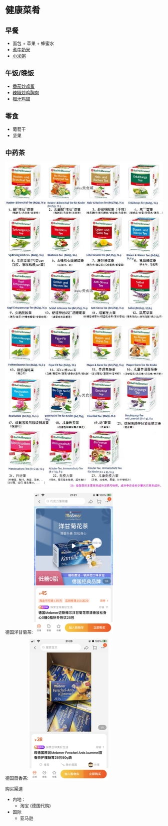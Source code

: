 # 健康菜肴

## 早餐
- 面包 + 苹果 + 蜂蜜水
- [煮牛奶米](https://www.xiachufang.com/recipe/106939425/)
- [小米粥](https://www.xiachufang.com/recipe/106183035/)

## 午饭/晚饭
- [番茄炒鸡蛋](https://lanfanapp.com/recipe/2039/)
- [辣椒炒鸡胸肉](https://www.xiachufang.com/recipe/106941639/)
- [橙汁鸡翅](https://www.xiachufang.com/recipe/106966563/)

## 零食
- 葡萄干
- 坚果

## 中药茶
![](https://raw.githubusercontent.com/Xiang-Family/zuxun/main/img/tee1.jpg)

![](https://github.com/Xiang-Family/zuxun/blob/main/img/tee2.jpg?raw=true)

德国洋甘菊茶: 
<img src="https://github.com/Xiang-Family/zuxun/blob/main/img/yangganjucha.png?raw=true" width=50%></img>

德国茴香茶:
<img src="https://github.com/Xiang-Family/zuxun/blob/main/img/huixiangcha.png?raw=true" width=50%></img>


购买渠道

- 内地：
    - 淘宝 (德国代购)
- 国际
    - 亚马逊